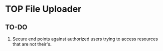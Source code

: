 # TOP File Uploader

## TO-DO

1. Secure end points against authorized users trying to access resources that are not their's.
